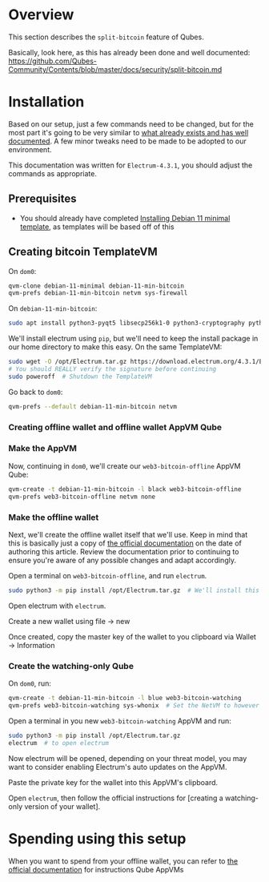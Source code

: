 # Overview
This section describes the `split-bitcoin` feature of Qubes.

Basically, look here, as this has already been done and well documented: https://github.com/Qubes-Community/Contents/blob/master/docs/security/split-bitcoin.md

# Installation
Based on our setup, just a few commands need to be changed, but for the most part it's going to be very similar to [what already exists and has well documented](https://github.com/Qubes-Community/Contents/blob/master/docs/security/split-bitcoin.md). A few minor tweaks need to be made to be adopted to our environment.

This documentation was written for `Electrum-4.3.1`, you should adjust the commands as appropriate.
## Prerequisites
- You should already have completed [Installing Debian 11 minimal template](Core%20Environment/Installing%20Debian%2011%20minimal%20template.md), as templates will be based off of this

## Creating bitcoin TemplateVM
On `dom0`:

```bash
qvm-clone debian-11-minimal debian-11-min-bitcoin
qvm-prefs debian-11-min-bitcoin netvm sys-firewall
```

On `debian-11-min-bitcoin`:

```bash
sudo apt install python3-pyqt5 libsecp256k1-0 python3-cryptography python3-setuptools python3-pip virtualenvwrapper
```

We'll install electrum using `pip`, but we'll need to keep the install package in our home directory to make this easy. On the same TemplateVM:

```bash
sudo wget -O /opt/Electrum.tar.gz https://download.electrum.org/4.3.1/Electrum-4.3.1.tar.gz
# You should REALLY verify the signature before continuing
sudo poweroff  # Shutdown the TemplateVM
```

Go back to `dom0`:
```bash
qvm-prefs --default debian-11-min-bitcoin netvm
```

### Creating offline wallet and offline wallet AppVM Qube

### Make the AppVM
Now, continuing in `dom0`, we'll create our `web3-bitcoin-offline` AppVM Qube:

```bash
qvm-create -t debian-11-min-bitcoin -l black web3-bitcoin-offline
qvm-prefs web3-bitcoin-offline netvm none
```

### Make the offline wallet
Next, we'll create the offline wallet itself that we'll use. Keep in mind that this is basically just a copy of [the official documentation](https://electrum.readthedocs.io/en/latest/coldstorage.html#create-an-offline-wallet) on the date of authoring this article. Review the documentation prior to continuing to ensure you're aware of any possible changes and adapt accordingly.

Open a terminal on `web3-bitcoin-offline`, and run `electrum`.

```bash
sudo python3 -m pip install /opt/Electrum.tar.gz  # We'll install this for all users instead of just the local user, creating a folder in 
```

Open electrum with `electrum`.

Create a new wallet using file -> new

Once created, copy the master key of the wallet to you clipboard via Wallet -> Information

### Create the watching-only Qube
On `dom0`, run:

```bash
qvm-create -t debian-11-min-bitcoin -l blue web3-bitcoin-watching
qvm-prefs web3-bitcoin-watching sys-whonix  # Set the NetVM to however you want to connect
```

Open a terminal in you new `web3-bitcoin-watching` AppVM and run:

```bash
sudo python3 -m pip install /opt/Electrum.tar.gz
electrum  # to open electrum
```

Now electrum will be opened, depending on your threat model, you may want to consider enabling Electrum's auto updates on the AppVM.

Paste the private key for the wallet into this AppVM's clipboard.

Open `electrum`, then follow the official instructions for [creating a watching-only version of your wallet].

# Spending using this setup
When you want to spend from your offline wallet, you can refer to [the official documentation](https://electrum.readthedocs.io/en/latest/coldstorage.html#create-an-unsigned-transaction) for instructions Qube AppVMs